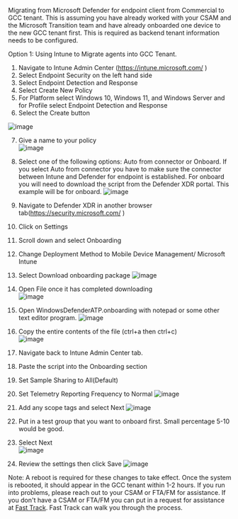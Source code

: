 Migrating from Microsoft Defender for endpoint client from Commercial to GCC tenant. This is assuming you have already worked with your CSAM and the Microsoft Transition team and have already onboarded one device to the new GCC tenant first. This is required as backend tenant information needs to be configured. 


Option 1: Using Intune to Migrate agents into GCC Tenant.
1.	Navigate to Intune Admin Center (https://intune.microsoft.com/ )
2.	Select Endpoint Security on the left hand side
3.	Select Endpoint Detection and Response
4.	Select Create New Policy
5.	For Platform select Windows 10, Windows 11, and Windows Server and for Profile select Endpoint Detection and Response
6.	Select the Create button
 
![image](https://github.com/mattnovitsch/M365/assets/61195587/bc618214-dee9-4210-be9d-25cedfb8473a)

7.	Give a name to your policy <BR>
![image](https://github.com/mattnovitsch/M365/assets/61195587/90f1c294-e625-4a53-96fb-3a056a6bbaf1)
 
8.	Select one of the following options: Auto from connector or Onboard. If you select Auto from connector you have to make sure the connector between Intune and Defender for endpoint is established. For onboard you will need to download the script from the Defender XDR portal. This example will be for onboard.
![image](https://github.com/mattnovitsch/M365/assets/61195587/47dc8724-e3e0-453b-aa35-d8ed5170bcbc)
  
9.	Navigate to Defender XDR in another browser tab(https://security.microsoft.com/ )
10.	Click on Settings
11.	Scroll down and select Onboarding
12.	Change Deployment Method to Mobile Device Management/ Microsoft Intune
13.	Select Download onboarding package
![image](https://github.com/mattnovitsch/M365/assets/61195587/360c4d24-79db-416d-acb7-08e922d31573)
 
14.	Open File once it has completed downloading <BR>
![image](https://github.com/mattnovitsch/M365/assets/61195587/691f7808-de4d-4da9-afb4-83ce897a530f)
 
15.	Open WindowsDefenderATP.onboarding with notepad or some other text editor program.
![image](https://github.com/mattnovitsch/M365/assets/61195587/9bab3b9a-bb3a-4855-9580-108937519ba2)
  
16.	Copy the entire contents of the file (ctrl+a then ctrl+c) <BR>
![image](https://github.com/mattnovitsch/M365/assets/61195587/e608ba5f-2ada-40cb-8b39-be35c80bbef4)
  
17.	Navigate back to Intune Admin Center tab.
18.	Paste the script into the Onboarding section
19.	Set Sample Sharing to All(Default)
20.	Set Telemetry Reporting Frequency to Normal
![image](https://github.com/mattnovitsch/M365/assets/61195587/b694c361-c22f-4305-87a6-dd1d2e9bdb45)
  
21.	Add any scope tags and select Next
![image](https://github.com/mattnovitsch/M365/assets/61195587/ca3d99cf-20c5-43ed-8498-f33f4bcd7f8d)
  
22.	Put in a test group that you want to onboard first. Small percentage 5-10 would be good.
23.	Select Next <BR>
![image](https://github.com/mattnovitsch/M365/assets/61195587/9fc66b5b-9b9d-4392-aecc-454ba99a06ac)
 
24.	Review the settings then click Save
![image](https://github.com/mattnovitsch/M365/assets/61195587/c22a6706-4fc5-487c-b324-d6e0d9604435)
 
Note: A reboot is required for these changes to take effect. Once the system is rebooted, it should appear in the GCC tenant within 1-2 hours. If you run into problems, please reach out to your CSAM or FTA/FM for assistance. If you don't have a CSAM or FTA/FM you can put in a request for assistance at [Fast Track](http://www.microsoft.com/fasttrack). Fast Track can walk you through the process.